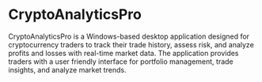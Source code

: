 # CryptoAnalyticsPro
CryptoAnalyticsPro is a Windows-based desktop application designed for cryptocurrency traders to track their trade history, assess risk, and analyze profits and losses with real-time market data. The application provides traders with a user friendly interface for portfolio management, trade insights, and analyze market trends.
